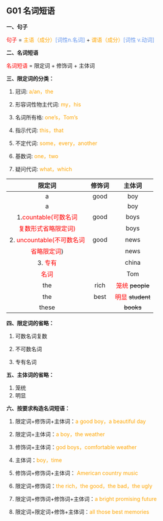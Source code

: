 ## G01 名词短语

**一、句子**

<font color='red'>句子</font>  = <font color='orange'>主语（成分）</font><font color='cornflowerblue'>[词性n.名词]</font> + <font color='orange'>谓语（成分）</font><font color='cornflowerblue'>[词性 v.动词]</font>

**二、名词短语**

<font color='red'>名词短语</font> =  限定词 +  修饰词 +  主体词 

**三、限定词的分类：**

1. 冠词:<font color='orange'> a/an，the</font>

2. 形容词性物主代词: <font color='orange'>my，his</font>

3. 名词所有格: <font color='orange'>one’s，Tom’s</font>

4. 指示代词: <font color='orange'>this，that</font>

5. 不定代词: <font color='orange'>some，every，another</font>

6. 基数词: <font color='orange'>one，two</font>

7. 疑问代词: <font color='orange'>what，which</font>

|                       限定词                       | 修饰词 |                  主体词                   |
| :------------------------------------------------: | :----: | :---------------------------------------: |
|                         a                          |  good  |                    boy                    |
|                         a                          |        |                    boy                    |
|   1.<font color='red'>countable(可数名词</font>    |  good  |                   boys                    |
|    <font color='red'>复数形式省略限定词)</font>    |        |                   boys                    |
| 2. <font color='red'>uncountable(不可数名词</font> |  good  |                   news                    |
|        <font color='red'>省略限定词</font>)        |        |                   news                    |
|          3. <font color='red'>专有</font>          |        |                   china                   |
|           <font color='red'>名词</font>            |        |                    Tom                    |
|                        the                         |  rich  | <font color='red'>笼统</font> ~~people~~  |
|                        the                         |  best  | <font color='red'>明显</font> ~~student~~ |
|                       these                        |        |                 ~~books~~                 |

**四、限定词的省略：**

1. 可数名词复数

2. 不可数名词

3. 专有名词


**五、主体词的省略：**

1. 笼统
2. 明显

**六、按要求构造名词短语：**

1. 限定词+修饰词+主体词：<font color='orange'>a good boy，a beautiful day</font>

2. 限定词+主体词：<font color='orange'>a boy，the weather</font>

3. 修饰词+主体词：<font color='orange'>god boys，comfortable weather</font>

4. 主体词：<font color='orange'>boy，time</font>

5. 修饰词+修饰词+主体词： <font color='orange'>American country music</font>

6. 限定词+修饰词：<font color='orange'>the rich，the good，the bad，the ugly</font>

7. 限定词+修饰词+修饰词+主体词：<font color='orange'>a bright promising future</font>

8. 限定词+限定词+修饰+主体词：<font color='orange'>all those best memories</font>


 

 